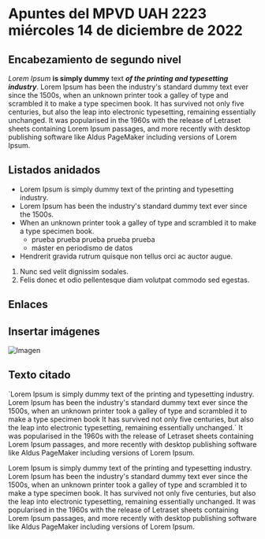 # Apuntes del MPVD UAH 2223 miércoles 14 de diciembre de 2022
## Encabezamiento de segundo nivel
*Lorem Ipsum* **is simply dummy** text ***of the printing and typesetting industry***. Lorem Ipsum has been the industry's standard dummy text ever since the 1500s, when an unknown printer took a galley of type and scrambled it to make a type specimen book. It has survived not only five centuries, but also the leap into electronic typesetting, remaining essentially unchanged. It was popularised in the 1960s with the release of Letraset sheets containing Lorem Ipsum passages, and more recently with desktop publishing software like Aldus PageMaker including versions of Lorem Ipsum.

## Listados anidados
- Lorem Ipsum is simply dummy text of the printing and typesetting industry. 
- Lorem Ipsum has been the industry's standard dummy text ever since the 1500s.
- When an unknown printer took a galley of type and scrambled it to make a type specimen book. 
  - prueba prueba prueba prueba prueba
  - máster en periodismo de datos
-  Hendrerit gravida rutrum quisque non tellus orci ac auctor augue.
  1.  Nunc sed velit dignissim sodales.
  2.  Felis donec et odio pellentesque diam volutpat commodo sed egestas.

## Enlaces

## Insertar imágenes
![Imagen](https://www.gnu.org/savannah-checkouts/gnu/emacs/images/emacs.png "Logo prueba")

## Texto citado

`Lorem Ipsum is simply dummy text of the printing and typesetting industry. Lorem Ipsum has been the industry's standard dummy text ever since the 1500s, when an unknown printer took a galley of type and scrambled it to make a type specimen book It has survived not only five centuries, but also the leap into electronic typesetting, remaining essentially unchanged.´ It was popularised in the 1960s with the release of Letraset sheets containing Lorem Ipsum passages, and more recently with desktop publishing software like Aldus PageMaker including versions of Lorem Ipsum.

Lorem Ipsum is simply dummy text of the printing and typesetting industry. Lorem Ipsum has been the industry's standard dummy text ever since the 1500s, when an unknown printer took a galley of type and scrambled it to make a type specimen book. It has survived not only five centuries, but also the leap into electronic typesetting, remaining essentially unchanged. It was popularised in the 1960s with the release of Letraset sheets containing Lorem Ipsum passages, and more recently with desktop publishing software like Aldus PageMaker including versions of Lorem Ipsum.
